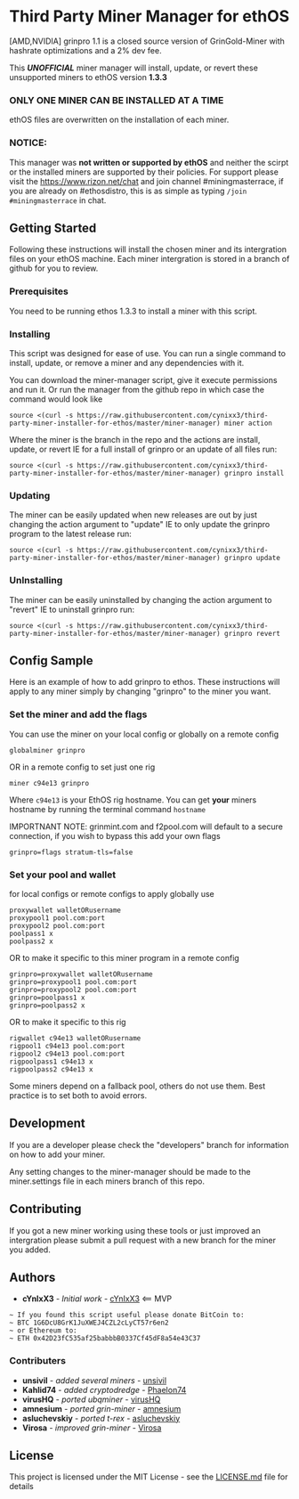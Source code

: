 # Third Party Miner Manager for ethOS

[AMD,NVIDIA] grinpro 1.1 is a closed source version of GrinGold-Miner with hashrate optimizations and a 2% dev fee.

This **_UNOFFICIAL_** miner manager will install, update, or revert these unsupported miners to ethOS version **1.3.3**

### ONLY ONE MINER CAN BE INSTALLED AT A TIME
ethOS files are overwritten on the installation of each miner.

### NOTICE:
This manager was **not written or supported by ethOS** and neither the scirpt or the installed miners are supported by their policies. For support please visit the https://www.rizon.net/chat and join channel #miningmasterrace, if you are already on #ethosdistro, this is as simple as typing `/join #miningmasterrace` in chat.

## Getting Started

Following these instructions will install the chosen miner and its intergration files on your ethOS machine. Each miner intergration is stored in a branch of github for you to review.

### Prerequisites

You need to be running ethos 1.3.3 to install a miner with this script.

### Installing

This script was designed for ease of use. You can run a single command to install, update, or remove a miner and any dependencies with it.

You can download the miner-manager script, give it execute permissions and run it. Or run the manager from the github repo in which case the command would look like
```
source <(curl -s https://raw.githubusercontent.com/cynixx3/third-party-miner-installer-for-ethos/master/miner-manager) miner action
```

Where the miner is the branch in the repo and the actions are install, update, or revert
IE for a full install of grinpro or an update of all files run:
```
source <(curl -s https://raw.githubusercontent.com/cynixx3/third-party-miner-installer-for-ethos/master/miner-manager) grinpro install
```

### Updating

The miner can be easily updated when new releases are out by just changing the action argument to "update"
IE to only update the grinpro program to the latest release run:
```
source <(curl -s https://raw.githubusercontent.com/cynixx3/third-party-miner-installer-for-ethos/master/miner-manager) grinpro update
```

### UnInstalling

The miner can be easily uninstalled by changing the action argument to "revert"
IE to uninstall grinpro run:

```
source <(curl -s https://raw.githubusercontent.com/cynixx3/third-party-miner-installer-for-ethos/master/miner-manager) grinpro revert
```

## Config Sample
Here is an example of how to add grinpro to ethos. These instructions will apply to any miner simply by changing "grinpro" to the miner you want.

### Set the miner and add the flags
You can use the miner on your local config or globally on a remote config
```
globalminer grinpro
```
OR in a remote config to set just one rig
```
miner c94e13 grinpro
```
Where `c94e13` is your EthOS rig hostname. You can get **your** miners hostname by running the terminal command `hostname`

IMPORTNANT NOTE: grinmint.com and f2pool.com will default to a secure connection, if you wish to bypass this add your own flags
```
grinpro=flags stratum-tls=false
```

### Set your pool and wallet
for local configs or remote configs to apply globally use
```
proxywallet walletORusername
proxypool1 pool.com:port
proxypool2 pool.com:port
poolpass1 x
poolpass2 x
```
OR to make it specific to this miner program in a remote config
```
grinpro=proxywallet walletORusername
grinpro=proxypool1 pool.com:port
grinpro=proxypool2 pool.com:port
grinpro=poolpass1 x
grinpro=poolpass2 x
```
OR to make it specific to this rig
```
rigwallet c94e13 walletORusername
rigpool1 c94e13 pool.com:port
rigpool2 c94e13 pool.com:port
rigpoolpass1 c94e13 x
rigpoolpass2 c94e13 x
```

Some miners depend on a fallback pool, others do not use them. Best practice is to set both to avoid errors.

## Development

If you are a developer please check the "developers" branch for information on how to add your miner.

Any setting changes to the miner-manager should be made to the miner.settings file in each miners branch of this repo.

## Contributing

If you got a new miner working using these tools or just improved an intergration please submit a pull request with a new branch for the miner you added.

## Authors

* **cYnIxX3** - *Initial work* - [cYnIxX3](https://github.com/cynixx3) <== MVP
~~~
~ If you found this script useful please donate BitCoin to:
~ BTC 1G6DcU8GrK1JuXWEJ4CZL2cLyCT57r6en2
~ or Ethereum to:
~ ETH 0x42D23fC535af25babbbB0337Cf45dF8a54e43C37
~~~

### Contributers

* **unsivil** - *added several miners* - [unsivil](https://github.com/unsivilaudio)
* **Kahlid74** - *added cryptodredge* - [Phaelon74](https://github.com/phaelon74)
* **virusHQ** - *ported ubqminer* - [virusHQ](https://github.com/VirusHQ/ethos-ubqminer)
* **amnesium** - *ported grin-miner* - [amnesium](https://github.com/amnesium/grin-miner-ethos)
* **asluchevskiy** - *ported t-rex* - [asluchevskiy](https://github.com/asluchevskiy/ethos-t-rex)
* **Virosa** - *improved grin-miner* - [Virosa](https://github.com/Virosa)

## License

This project is licensed under the MIT License - see the [LICENSE.md](LICENSE.md) file for details
